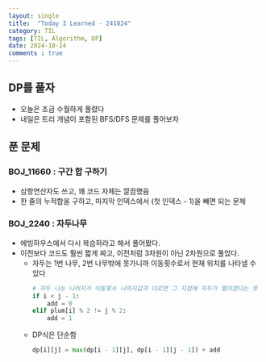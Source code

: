 ```yaml
---
layout: single
title:  "Today I Learned - 241024"
category: TIL
tags: [TIL, Algorithm, DP]
date: 2024-10-24
comments : true
---
```


## DP를 풀자
* 오늘은 조금 수월하게 풀렸다
* 내일은 트리 개념이 포함된 BFS/DFS 문제를 풀어보자

## 푼 문제
### BOJ_11660 : 구간 합 구하기
* 삼항연산자도 쓰고, 꽤 코드 자체는 깔끔했음
* 한 줄의 누적합을 구하고, 마지막 인덱스에서 (첫 인덱스 - 1)을 빼면 되는 문제

### BOJ_2240 : 자두나무
* 에빙하우스에서 다시 복습하라고 해서 풀어봤다.
* 이전보다 코드도 훨씬 짧게 짜고, 이전처럼 3차원이 아닌 2차원으로 풀었다.
    * 자두는 1번 나무, 2번 나무밖에 못가니까 이동횟수로서 현재 위치를 나타낼 수 있다
        ```python
        # 자두 나눈 나머지가 이동횟수 나머지값과 다르면 그 지점에 자두가 떨어졌다는 뜻
        if i < j - 1:
            add = 0
        elif plum[i] % 2 != j % 2:
            add = 1
        ```
    * DP식은 단순함
        ```python
        dp[i][j] = max(dp[i - 1][j], dp[i - 1][j - 1]) + add
        ```